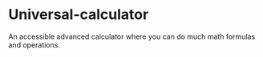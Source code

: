 # Universal-calculator
An accessible advanced calculator where you can do much math formulas and operations.
